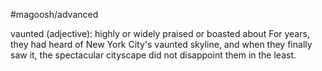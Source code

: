 #magoosh/advanced

vaunted (adjective): highly or widely praised or boasted about 
For years, they had heard of New York City's vaunted skyline, and when they finally saw it, the 
spectacular cityscape did not disappoint them in the least. 
